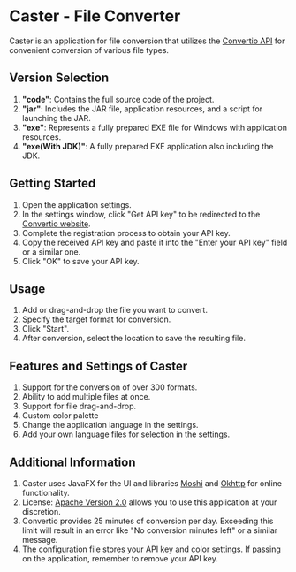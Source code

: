 # Caster - File Converter

Caster is an application for file conversion that utilizes the [Convertio API](https://convertio.co) for convenient conversion of various file types.

## Version Selection

1. **"code"**: Contains the full source code of the project.
2. **"jar"**: Includes the JAR file, application resources, and a script for launching the JAR.
3. **"exe"**: Represents a fully prepared EXE file for Windows with application resources.
4. **"exe(With JDK)"**: A fully prepared EXE application also including the JDK.

## Getting Started

1. Open the application settings.
2. In the settings window, click "Get API key" to be redirected to the [Convertio website](https://developers.convertio.co/).
3. Complete the registration process to obtain your API key.
4. Copy the received API key and paste it into the "Enter your API key" field or a similar one.
5. Click "OK" to save your API key.

## Usage

1. Add or drag-and-drop the file you want to convert.
2. Specify the target format for conversion.
3. Click "Start".
4. After conversion, select the location to save the resulting file.

## Features and Settings of Caster

1. Support for the conversion of over 300 formats.
2. Ability to add multiple files at once.
3. Support for file drag-and-drop.
4. Custom color palette
5. Change the application language in the settings.
6. Add your own language files for selection in the settings.

## Additional Information

1. Caster uses JavaFX for the UI and libraries [Moshi](https://github.com/Upiter-ploooonet/GUI-convertio-Api/issues) and [Okhttp](https://github.com/square/okhttp) for online functionality.
2. License: [Apache Version 2.0](https://www.apache.org/licenses/LICENSE-2.0) allows you to use this application at your discretion.
3. Convertio provides 25 minutes of conversion per day. Exceeding this limit will result in an error like "No conversion minutes left" or a similar message.
4. The configuration file stores your API key and color settings. If passing on the application, remember to remove your API key.
